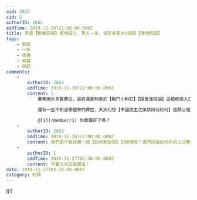 ```yaml
---
aid: 2025
cid: 2
authorID: 2665
addTime: 2019-11-26T22:00:00.000Z
title: 恭喜【歡樂惡搞】板塊設立，等人一多，肯定會有大V挑起【情境假設】
tags:
    - 假設
    - 一多
    - 情境
    - 恭喜
    - 挑起
comments:
    -
        authorID: 2665
        addTime: 2019-11-26T22:00:00.000Z
        content: |-
            畢竟絕大多數費拉，最終還是熱衷於【戰鬥小粉紅】【跟皇漢辯論】這類低端人口的低端思維方式

            還有一些不知道哪裡來的費拉，天天幻想【中國民主之後該如何如何】這類心理治療題。

            @[1](/member/1) 你準備好了嗎？
    -
        authorID: 2665
        addTime: 2019-11-26T22:00:00.000Z
        content: 我們是不是該開一個【如何割韭菜】的板塊呢？專門討論如何利用上述費拉變現。
    -
        authorID: 1
        addTime: 2019-11-27T02:30:00.000Z
        content: 不要当水区是摆设！
date: 2019-11-27T02:30:00.000Z
category: 时政
---
```


RT
